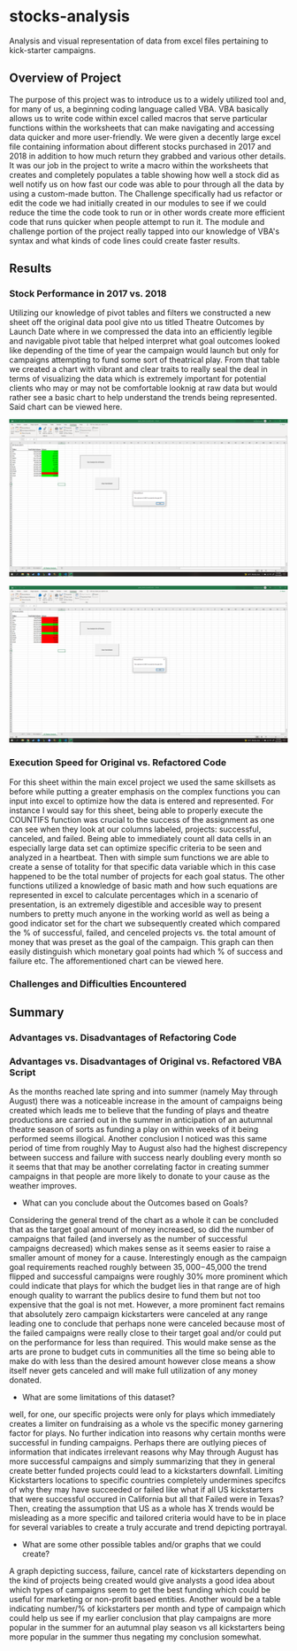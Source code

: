 # stocks-analysis

Analysis and visual representation of data from excel files pertaining to kick-starter campaigns.

## Overview of Project
The purpose of this project was to introduce us to a widely utilized tool and, for many of us, a beginning coding language called VBA.  VBA basically allows us to write code within excel called macros that serve particular functions within the worksheets that can make navigating and accessing data quicker and more user-friendly.  We were given a decently large excel file containing information about different stocks purchased in 2017 and 2018 in addition to how much return they grabbed and various other details.  It was our job in the project to write a macro within the worksheets that creates and completely populates a table showing how well a stock did as well notify us on how fast our code was able to pour through all the data by using a custom-made button.  The Challenge specifically had us refactor or edit the code we had initially created in our modules to see if we could reduce the time the code took to run or in other words create more efficient code that runs quicker when people attempt to run it.  The module and challenge portion of the project really tapped into our knowledge of VBA's syntax and what kinds of code lines could create faster results.   

## Results

### Stock Performance in 2017 vs. 2018
Utilizing our knowledge of pivot tables and filters we constructed a new sheet off the original data pool give nto us titled Theatre Outcomes by Launch Date where in we compressed the data into an efficiently legible and navigable pivot table that helped interpret what goal outcomes looked like depending of the time of year the campaign would launch but only for campaigns attempting to fund some sort of theatrical play.  From that table we created a chart with vibrant and clear traits to really seal the deal in terms of visualizing the data which is extremely important for potential clients who may or may not be comfortable looknig at raw data but would rather see a basic chart to help understand the trends being represented.  Said chart can be viewed here.


![2017stockperformance](resourcesChallenge2/VBA_Challenge_2017.png)

![2018stockperformance](resourcesChallenge2/VBA_Challenge_2018.png)


### Execution Speed for Original vs. Refactored Code
For this sheet within the main excel project we used the same skillsets as before while putting a greater emphasis on the complex functions you can input into excel to optimize how the data is entered and represented.  For instance I would say for this sheet, being able to properly execute the COUNTIFS function was crucial to the success of the assignment as one can see when they look at our columns labeled, projects: successful, canceled, and failed.  Being able to immediately count all data cells in an especially large data set can optimize specific criteria to be seen and analyzed in a heartbeat.  Then with simple sum functions we are able to create a sense of totality for that specific data variable which in this case happened to be the total number of projects for each goal status.  The other functions utilized a knowledge of basic math and how such equations are represented in excel to calculate percentages which in a scenario of presentation, is an extremely digestible and accesible way to present numbers to pretty much anyone in the working world as well as being a good indicator set for the chart we subsequently created which compared the % of successful, failed, and cenceled projects vs. the total amount of money that was preset as the goal of the campaign.  This graph can then easily distinguish which monetary goal points had which % of success and failure etc.  The afforementioned chart can be viewed here.




### Challenges and Difficulties Encountered


## Summary

### Advantages vs. Disadvantages of Refactoring Code

### Advantages vs. Disadvantages of Original vs. Refactored VBA Script


As the months reached late spring and into summer (namely May through August) there was a noticeable increase in the amount of campaigns being created which leads me to believe that the funding of plays and theatre productions are carried out in the summer in anticipation of an autumnal theatre season of sorts as funding a play on within weeks of it being performed seems illogical.  Another conclusion I noticed was this same period of time from roughly May to August also had the highest discrepency between success and failure with success nearly doubling every month so it seems that that may be another correlating factor in creating summer campaigns in that people are more likely to donate to your cause as the weather improves. 
- What can you conclude about the Outcomes based on Goals?


Considering the general trend of the chart as a whole it can be concluded that as the target goal amount of money increased, so did the number of campaigns that failed (and inversely as the number of successful campaigns decreased) which makes sense as it seems easier to raise a smaller amount of money for a cause.  Interestingly enough as the campaign goal requirements reached roughly between $35,000-$45,000 the trend flipped and successful campaigns were roughly 30% more prominent  which could indicate that plays for which the budget lies in that range are of high enough quality to warrant the publics desire to fund them but not too expensive that the goal is not met.  However, a more prominent fact remains that absolutely zero campaign kickstarters were canceled at any range leading one to conclude that perhaps none were canceled because most of the failed campaigns were really close to their target goal and/or could put on the performance for less than required.  This would make sense as the arts are prone to budget cuts in communities all the time so being able to make do with less than the desired amount however close means a show itself never gets canceled and will make full utilization of any money donated.  

- What are some limitations of this dataset?

well, for one, our specific projects were only for plays which immediately creates a limiter on fundraising as a whole vs the specific money garnering factor for plays.  No further indication into reasons why certain months were successful in funding campaigns.  Perhaps there are outlying pieces of information that indicates irrelevant reasons why May through August has more successful campaigns and simply summarizing that they in general create better funded projects could lead to a kickstarters downfall.  Limiting Kickstarters locations to specific countries completely undermines specifcs of why they may have succeeded or failed like what if all US kickstarters that were successful occured in California but all that Failed were in Texas?  Then, creating the assumption that US as a whole has X trends would be misleading as a more specific and tailored criteria would have to be in place for several variables to create a truly accurate and trend depicting portrayal.

- What are some other possible tables and/or graphs that we could create?

A graph depicting success, failure, cancel rate of kickstarters depending on the kind of projects being created would give analysts a good idea about which types of campaigns seem to get the best funding which could be useful for marketing or non-profit based entities.  Another would be a table indicating number/% of kickstarters per month and type of campaign which could help us see if my earlier conclusion that play campaigns are more popular in the summer for an autumnal play season vs all kickstarters being more popular in the summer thus negating my conclusion somewhat.
